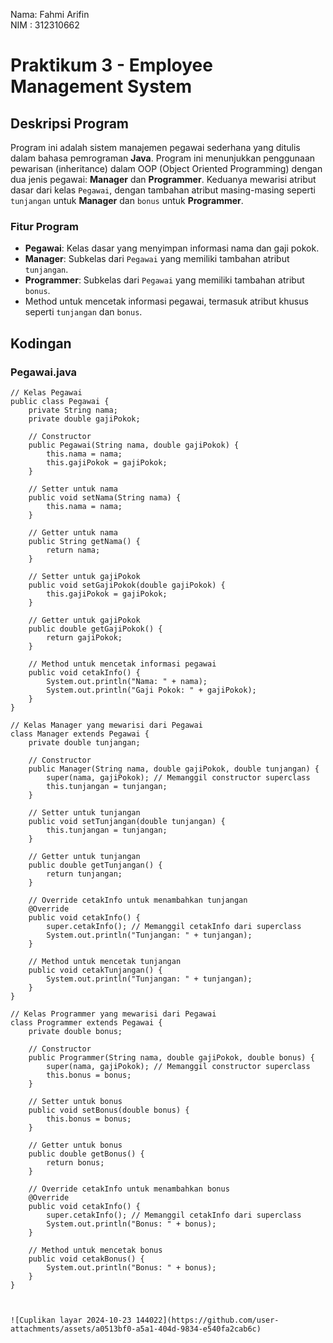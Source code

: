 Nama: Fahmi Arifin     
NIM : 312310662

# Praktikum 3 - Employee Management System

## Deskripsi Program

Program ini adalah sistem manajemen pegawai sederhana yang ditulis dalam bahasa pemrograman **Java**. Program ini menunjukkan penggunaan pewarisan (inheritance) dalam OOP (Object Oriented Programming) dengan dua jenis pegawai: **Manager** dan **Programmer**. Keduanya mewarisi atribut dasar dari kelas `Pegawai`, dengan tambahan atribut masing-masing seperti `tunjangan` untuk **Manager** dan `bonus` untuk **Programmer**.

### Fitur Program

- **Pegawai**: Kelas dasar yang menyimpan informasi nama dan gaji pokok.
- **Manager**: Subkelas dari `Pegawai` yang memiliki tambahan atribut `tunjangan`.
- **Programmer**: Subkelas dari `Pegawai` yang memiliki tambahan atribut `bonus`.
- Method untuk mencetak informasi pegawai, termasuk atribut khusus seperti `tunjangan` dan `bonus`.

## Kodingan


### Pegawai.java
```
// Kelas Pegawai
public class Pegawai {
    private String nama;
    private double gajiPokok;

    // Constructor
    public Pegawai(String nama, double gajiPokok) {
        this.nama = nama;
        this.gajiPokok = gajiPokok;
    }

    // Setter untuk nama
    public void setNama(String nama) {
        this.nama = nama;
    }

    // Getter untuk nama
    public String getNama() {
        return nama;
    }

    // Setter untuk gajiPokok
    public void setGajiPokok(double gajiPokok) {
        this.gajiPokok = gajiPokok;
    }

    // Getter untuk gajiPokok
    public double getGajiPokok() {
        return gajiPokok;
    }

    // Method untuk mencetak informasi pegawai
    public void cetakInfo() {
        System.out.println("Nama: " + nama);
        System.out.println("Gaji Pokok: " + gajiPokok);
    }
}

// Kelas Manager yang mewarisi dari Pegawai
class Manager extends Pegawai {
    private double tunjangan;

    // Constructor
    public Manager(String nama, double gajiPokok, double tunjangan) {
        super(nama, gajiPokok); // Memanggil constructor superclass
        this.tunjangan = tunjangan;
    }

    // Setter untuk tunjangan
    public void setTunjangan(double tunjangan) {
        this.tunjangan = tunjangan;
    }

    // Getter untuk tunjangan
    public double getTunjangan() {
        return tunjangan;
    }

    // Override cetakInfo untuk menambahkan tunjangan
    @Override
    public void cetakInfo() {
        super.cetakInfo(); // Memanggil cetakInfo dari superclass
        System.out.println("Tunjangan: " + tunjangan);
    }

    // Method untuk mencetak tunjangan
    public void cetakTunjangan() {
        System.out.println("Tunjangan: " + tunjangan);
    }
}

// Kelas Programmer yang mewarisi dari Pegawai
class Programmer extends Pegawai {
    private double bonus;

    // Constructor
    public Programmer(String nama, double gajiPokok, double bonus) {
        super(nama, gajiPokok); // Memanggil constructor superclass
        this.bonus = bonus;
    }

    // Setter untuk bonus
    public void setBonus(double bonus) {
        this.bonus = bonus;
    }

    // Getter untuk bonus
    public double getBonus() {
        return bonus;
    }

    // Override cetakInfo untuk menambahkan bonus
    @Override
    public void cetakInfo() {
        super.cetakInfo(); // Memanggil cetakInfo dari superclass
        System.out.println("Bonus: " + bonus);
    }

    // Method untuk mencetak bonus
    public void cetakBonus() {
        System.out.println("Bonus: " + bonus);
    }
}



![Cuplikan layar 2024-10-23 144022](https://github.com/user-attachments/assets/a0513bf0-a5a1-404d-9834-e540fa2cab6c)


